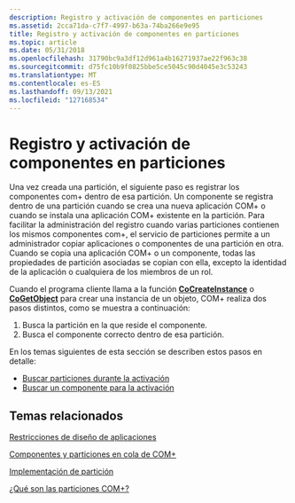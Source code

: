 ```yaml
---
description: Registro y activación de componentes en particiones
ms.assetid: 2cca71da-c7f7-4997-b63a-74ba266e9e95
title: Registro y activación de componentes en particiones
ms.topic: article
ms.date: 05/31/2018
ms.openlocfilehash: 31790bc9a3df12d961a4b16271937ae22f963c38
ms.sourcegitcommit: d75fc10b9f0825bbe5ce5045c90d4045e3c53243
ms.translationtype: MT
ms.contentlocale: es-ES
ms.lasthandoff: 09/13/2021
ms.locfileid: "127168534"
---
```

# <a name="registering-and-activating-components-in-partitions"></a>Registro y activación de componentes en particiones

Una vez creada una partición, el siguiente paso es registrar los componentes com+ dentro de esa partición. Un componente se registra dentro de una partición cuando se crea una nueva aplicación COM+ o cuando se instala una aplicación COM+ existente en la partición. Para facilitar la administración del registro cuando varias particiones contienen los mismos componentes com+, el servicio de particiones permite a un administrador copiar aplicaciones o componentes de una partición en otra. Cuando se copia una aplicación COM+ o un componente, todas las propiedades de partición asociadas se copian con ella, excepto la identidad de la aplicación o cualquiera de los miembros de un rol.

Cuando el programa cliente llama a la función [**CoCreateInstance**](/windows/desktop/api/combaseapi/nf-combaseapi-cocreateinstance) o [**CoGetObject**](/windows/desktop/api/objbase/nf-objbase-cogetobject) para crear una instancia de un objeto, COM+ realiza dos pasos distintos, como se muestra a continuación:

1.  Busca la partición en la que reside el componente.
2.  Busca el componente correcto dentro de esa partición.

En los temas siguientes de esta sección se describen estos pasos en detalle:

-   [Buscar particiones durante la activación](locating-partitions-during-activation.md)
-   [Buscar un componente para la activación](locating-a-component-for-activation.md)

## <a name="related-topics"></a>Temas relacionados

<dl> <dt>

[Restricciones de diseño de aplicaciones](application-design-restrictions.md)
</dt> <dt>

[Componentes y particiones en cola de COM+](com--queued-components-and-partitions.md)
</dt> <dt>

[Implementación de partición](partition-implementation.md)
</dt> <dt>

[¿Qué son las particiones COM+?](what-are-com--partitions-.md)
</dt> </dl>

 

 

